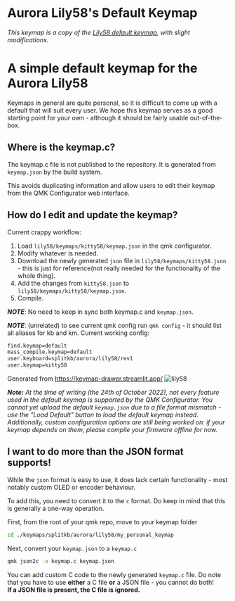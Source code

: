# Aurora Lily58's Default Keymap

_This keymap is a copy of the [Lily58 default keymap](https://github.com/qmk/qmk_firmware/tree/master/keyboards/lily58/keymaps/default), with slight modifications._

# A simple default keymap for the Aurora Lily58

Keymaps in general are quite personal, so it is difficult to come up with a default that will suit every user. We hope this keymap serves as a good starting point for your own - although it should be fairly usable out-of-the-box.

## Where is the keymap.c?

The keymap.c file is not published to the repository. It is generated from `keymap.json` by the build system.

This avoids duplicating information and allow users to edit their keymap from the QMK Configurator web interface.

## How do I edit and update the keymap?

Current crappy workflow:

1. Load `lily58/keymaps/kitty58/keymap.json` in the qmk configurator.
2. Modify whatever is needed.
3. Download the newly generated `json` file in `lily58/keymaps/kitty58.json` - this is just for reference(not really needed for the functionality of the whole thing).
4. Add the changes from `kitty58.json` to `lily58/keymaps/kitty58/keymap.json`.
5. Compile.

**_NOTE_**: No need to keep in sync both keymap.c and `keymap.json`.

**_NOTE_**: (unrelated) to see current qmk config run `qmk config` - it should list all aliases for kb and km. Current working config:

```sh
find.keymap=default
mass_compile.keymap=default
user.keyboard=splitkb/aurora/lily58/rev1
user.keymap=kitty58
```

Generated from https://keymap-drawer.streamlit.app/
![lily58](https://github.com/PetarMetodiev/qmk_firmware/assets/6378306/f0ec2cdb-f1b9-46c6-b968-b109287921af)

_**Note:** At the time of writing (the 24th of October 2022), not every feature used in the default keymap is supported by the QMK Configurator. You cannot yet upload the default `keymap.json` due to a file format mismatch - use the "Load Default" button to load the default keymap instead. Additionally, custom configuration options are still being worked on: if your keymap depends on them, please compile your firmware offline for now._

## I want to do more than the JSON format supports!

While the `json` format is easy to use, it does lack certain functionality - most notably custom OLED or encoder behaviour.

To add this, you need to convert it to the `c` format. Do keep in mind that this is generally a one-way operation.

First, from the root of your qmk repo, move to your keymap folder

```bash
cd ./keymaps/splitkb/aurora/lily58/my_personal_keymap
```

Next, convert your `keymap.json` to a `keymap.c`

```bash
qmk json2c -o keymap.c keymap.json
```

You can add custom C code to the newly generated `keymap.c` file. Do note that you have to use **either** a C file **or** a JSON file - you cannot do both!  
**If a JSON file is present, the C file is ignored.**
